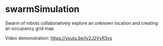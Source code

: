 # swarmSimulation
Swarm of robots collaboratively explore an unknown location and creating an occupancy grid map

Video demonstration:
https://youtu.be/ly2J2VyR3ys
